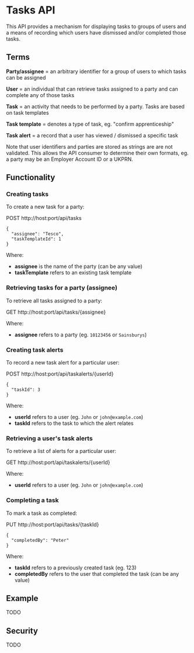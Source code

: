 # Tasks API #

This API provides a mechanism for displaying tasks to groups of users and a means of recording which users have dismissed and/or completed those tasks. 


## Terms ##

**Party/assignee** = an arbitrary identifier for a group of users to which tasks can be assigned

**User** = an individual that can retrieve tasks assigned to a party and can complete any of those tasks

**Task** = an activity that needs to be performed by a party. Tasks are based on task templates

**Task template** = denotes a type of task, eg. "confirm apprenticeship"

**Task alert** = a record that a user has viewed / dismissed a specific task

Note that user identifiers and parties are stored as strings are are not validated. This allows the API consumer to determine their own formats, eg. a party may be an Employer Account ID or a UKPRN. 


## Functionality ##

### Creating tasks ###

To create a new task for a party:

POST http://host:port/api/tasks

	{
	  "assignee": "Tesco",
	  "taskTemplateId": 1
	}

Where:

- **assignee** is the name of the party (can be any value)
- **taskTemplate** refers to an existing task template

### Retrieving tasks for a party (assignee) ###

To retrieve all tasks assigned to a party:

GET http://host:port/api/tasks/{assignee}

Where:

- **assignee** refers to a party (eg. `10123456` or `Sainsburys`)

### Creating task alerts ###

To record a new task alert for a particular user:

POST http://host:port/api/taskalerts/{userId}

	{
	  "taskId": 3
	}

Where:

- **userId** refers to a user (eg. `John` or `john@example.com`)
- **taskId** refers to the task to which the alert relates

### Retrieving a user's task alerts ###

To retrieve a list of alerts for a particular user:

GET http://host:port/api/taskalerts/{userId}

Where:

- **userId** refers to a user (eg. `John` or `john@example.com`)

### Completing a task ###

To mark a task as completed:

PUT http://host:port/api/tasks/{taskId}
	
	{
	  "completedBy": "Peter"
	}

Where:

- **taskId** refers to a previously created task (eg. 123)
- **completedBy** refers to the user that completed the task (can be any value)


## Example ##

TODO


## Security ##

TODO
